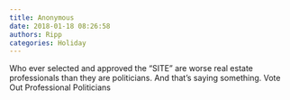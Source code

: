 ```yaml
---
title: Anonymous
date: 2018-01-18 08:26:58
authors: Ripp
categories: Holiday
---
```


 Who ever selected and approved the “SITE” are worse real estate professionals than they are politicians. And that’s saying something. 
Vote Out Professional Politicians